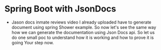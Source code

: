 # Spring Boot with JsonDocs

* Jason docs inmate reviews video I already uploaded have to generate document using spring Shower example. So now let's see the same way how we can generate the documentation using Json Docs api. So let us do one small poc to understand how it is working and how to prove it is going Your step now.
